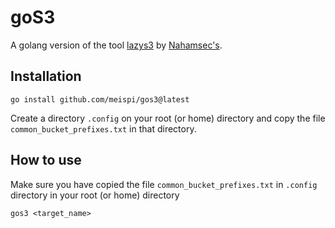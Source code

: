 # goS3

A golang version of the tool [lazys3](https://github.com/nahamsec/lazys3) by [Nahamsec's](https://twitter.com/nahamsec).

## Installation

```
go install github.com/meispi/gos3@latest
```
Create a directory `.config` on your root (or home) directory and copy the file `common_bucket_prefixes.txt` in that directory.

## How to use

Make sure you have copied the file `common_bucket_prefixes.txt` in `.config` directory in your root (or home) directory
```
gos3 <target_name>
```